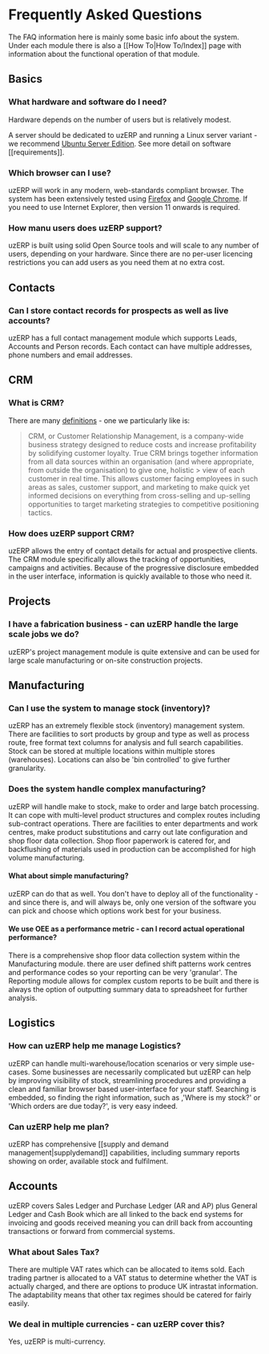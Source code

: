 # Frequently Asked Questions

The FAQ information here is mainly some basic info about the system. Under each module there is also a [[How To|How To/Index]] page with information about the functional operation of that module.

## Basics

### What hardware and software do I need?

Hardware depends on the number of users but is relatively modest. 

A server should be dedicated to uzERP and running a Linux server variant - we recommend [Ubuntu Server Edition](http://www.ubuntu.com/server). See more detail on software [[requirements]].

### Which browser can I use?

uzERP will work in any modern, web-standards compliant browser. The system has been extensively tested using [Firefox](http://www.mozilla.com/en-US/) and [Google Chrome](http://www.google.com/chrome). If you need to use Internet Explorer, then version 11 onwards is required.

### How manu users does uzERP support?

uzERP is built using solid Open Source tools and will scale to any number of users, depending on your hardware. Since there are no per-user licencing restrictions you can add users as you need them at no extra cost.

## Contacts

### Can I store contact records for prospects as well as live accounts?

uzERP has a full contact management module which supports Leads, Accounts and Person records. Each contact can have multiple addresses, phone numbers and email addresses.

## CRM

###  What is CRM?
There are many [definitions](http://en.wikipedia.org/wiki/Customer_relationship_management) - one we particularly like is:

> CRM, or Customer Relationship Management, is a company-wide business strategy designed to reduce costs and
> increase profitability by solidifying customer loyalty. True CRM brings together information from all data
> sources within an organisation (and where appropriate, from outside the organisation) to give one, holistic > view of each customer in real time. This allows customer facing employees in such areas as sales, customer
> support, and marketing to make quick yet informed decisions on everything from cross-selling and up-selling
> opportunities to target marketing strategies to competitive positioning tactics.

### How does uzERP support CRM?

uzERP allows the entry of contact details for actual and prospective clients. The CRM module specifically allows the tracking of opportunities, campaigns and activities. Because of the progressive disclosure embedded in the user interface, information is quickly available to those who need it.

## Projects

###  I have a fabrication business - can uzERP handle the large scale jobs we do?

uzERP's project management module is quite extensive and can be used for large scale manufacturing or on-site construction projects.

## Manufacturing

### Can I use the system to manage stock (inventory)?

uzERP has an extremely flexible stock (inventory) management system. There are facilities to sort products by group and type as well as process route, free format text columns for analysis and full search capabilities. Stock can be stored at multiple locations within multiple stores (warehouses). Locations can also be 'bin controlled' to give further granularity.

### Does the system handle complex manufacturing?

uzERP will handle make to stock, make to order and large batch processing. It can cope with multi-level product structures and complex routes including sub-contract operations. There are facilities to enter departments and work centres, make product substitutions and carry out late configuration and shop floor data collection. Shop floor paperwork is catered for, and backflushing of materials used in production can be accomplished for high volume manufacturing.

#### What about simple manufacturing? 

uzERP can do that as well. You don't have to deploy all of the functionality - and since there is, and will always be, only one version of the software you can pick and choose which options work best for your business.

#### We use OEE as a performance metric - can I record actual operational performance?

There is a comprehensive shop floor data collection system within the Manufacturing module. there are user defined shift patterns work centres and performance codes so your reporting can be very 'granular'. The Reporting module allows for complex custom reports to be built and there is always the option of outputting summary data to spreadsheet for further analysis.

## Logistics

### How can uzERP help me manage Logistics?

uzERP can handle multi-warehouse/location scenarios or very simple use-cases. Some businesses are necessarily complicated but uzERP can help by improving visibility of stock, streamlining procedures and providing a clean and familiar browser based user-interface for your staff. Searching is embedded, so finding the right information, such as ,'Where is my stock?' or 'Which orders are due today?', is very easy indeed.

### Can uzERP help me plan?

uzERP has comprehensive [[supply and demand management|supplydemand]] capabilities, including summary reports showing on order, available stock and fulfilment.

## Accounts

uzERP covers Sales Ledger and Purchase Ledger (AR and AP) plus General Ledger and Cash Book which are all linked to the back end systems for invoicing and goods received meaning you can drill back from accounting transactions or forward from commercial systems.

### What about Sales Tax?

There are multiple VAT rates which can be allocated to items sold. Each trading partner is allocated to a VAT status to determine whether the VAT is actually charged, and there are options to produce UK intrastat information. The adaptability means that other tax regimes should be catered for fairly easily.

### We deal in multiple currencies - can uzERP cover this?

Yes, uzERP is multi-currency.
